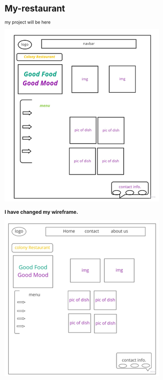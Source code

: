 # My-restaurant


my project will be here

![alt text](./photo.jpg)
### I have changed my wireframe.
![new image](./Untitled.jpg)

